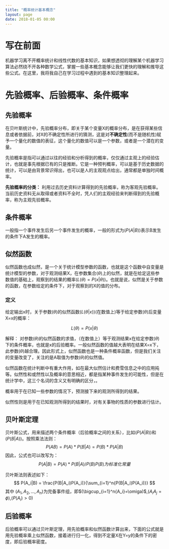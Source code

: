 ```yaml
---
title: "概率统计基本概念"
layout: page
date: 2018-01-05 00:00
---
```


# 写在前面
机器学习离不开概率统计和线性代数的基本知识，如果想透彻的理解某个机器学习算法必然绕不开各种数学公式，掌握一些基本概念能够让我们更快的理解和推导这些公式。在这里，我将我自己在学习过程中遇到的基本知识整理起来。

# 先验概率、后验概率、条件概率
## 先验概率

在贝叶斯统计中，先验概率分布，即关于某个变量X的概率分布，是在获得某些信息或者依据前，对X的不确定性所进行的猜测，这是对**不确定性**(而不是随机性)赋予一个量化的数值的表征，这个量化的数值可以是一个参数，或者是一个潜在的变量。

先验概率是指可以通过以往的经验和分析得到的概率，仅仅通过主观上的经验估计，也就是事先根据已有的只是推断。它是一种预判概率，可以是基于历史数据的统计，可以是由背景常识得出，也可以是人的主观观点给出，通常都是单独时间概率。

**先验概率的分类：**
利用过去历史资料计算得到的先验概率，称为客观先验概率。
当前历史资料无从取得或者资料不全时，凭人们的主观经验来判断得到的先验概率，称为主观先验概率。


## 条件概率
一般指一个事件发生后另一个事件发生的概率，一般的形式为$(P(A|B))$表示B发生的条件下A发生的概率。


## 似然函数
似然函数也成似然，是一个关于统计模型参数的函数，也就是这个函数中自变量是统计模型的参数，对于观测结果X，在参数集合$(\theta)$上的似然，就是在给定这些参数值的基础上，观察到的结果的概率$(L(\theta)=P(x|\theta))$。也就是说，似然是关于参数的函数，在参数给定的条件下，对于观察到的X的值的分布。

### 定义
给定输出x时，关于参数$(\theta)$的似然函数$(L(\theta|x))$(在数值上)等于给定参数$(\theta)$后变量X=x的概率：

$$L(\theta)=P(x|\theta)$$

解释：
对参数$(\theta)$的似然函数的求值，（在数值上）等于观测结果x在给定参数$(\theta)$下的条件概率，也就是x的后验概率。一般似然函数的值越大表明在结果X=x下，此参数$(\theta)$越合理。因此形式上，似然函数也是一种条件概率函数，但是我们关注的变量改变了，关注的是A取值为参数$(\theta)$的似然值。

似然函数在统计判断中有重大作用，如在最大似然估计和费雪信息之中的应用扽等。似然性和或然性以及概率的意思相近，都是指某种事件发生的可能性，但是在统计学中，这三个名词的含义又有明确的区分，。

概率用于在已知一些参数的情况下，预测接下来的观测所得到的结果。

似然性则是用于在已知观测所得到的结果时，对有关事物的性质的参数进行估计。

## 贝叶斯定理
贝叶斯公式，用来描述两个条件概率（后验概率之间的关系），比如$(P(A|B))$和$(P(B|A))$。按照乘法法则：
$$
P(AB) = P(A)*P(B|A) = P(B)* P(A|B)
$$
因此，公式也可以改写为：
$$
P(A|B) = P(A)*P(B|A)/ P(B)       P(B)为标准化常量
$$

贝叶斯法则表述如下：
$$
P(A_i|B) = \frac{P(B|A_i)P(A_i)}{\sum_{i=1}^n{P(B|A_i)P(A_i)}}
$$
其中 $(A_1, A_2, ..., A_n)$为完备事件组，即$(\bigcup_{i=1}^n{A_i}=\omiga)$,$(A_iA_j=\phi)$,$(P(A_i)>0)$





## 后验概率
后验概率可以通过贝叶斯定理，用先验概率和似然函数计算出来，下面的公式就是用先验概率乘上似然函数，接着进行归一化，得到不定量X在Y=y的条件下的密度，即后验概率密度。






